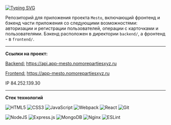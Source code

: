 [![Typing SVG](https://readme-typing-svg.herokuapp.com?font=Lora&size=30&pause=1000&color=808080&width=550&lines=%D0%9F%D1%80%D0%BE%D0%B5%D0%BA%D1%82+Mesto+%D1%84%D1%80%D0%BE%D0%BD%D1%82%D0%B5%D0%BD%D0%B4+%2B+%D0%B1%D1%8D%D0%BA%D0%B5%D0%BD%D0%B4)](https://git.io/typing-svg)

Репозиторий для приложения проекта `Mesto`, включающий фронтенд и бэкенд части приложения со следующими возможностями: авторизации и регистрации пользователей, операции с карточками и пользователями. Бэкенд расположен в директории `backend/`, а фронтенд - в `frontend/`.

***

**Ссылки на проект:**

[Backend:](https://api.app-mesto.nomorepartiesxyz.ru) https://api.app-mesto.nomorepartiesxyz.ru

[Frontend:](https://app-mesto.nomorepartiesxyz.ru) https://app-mesto.nomorepartiesxyz.ru

IP 84.252.139.30

***

**Стек технологий**

![HTML5](https://img.shields.io/badge/html5-%23E34F26.svg?style=for-the-badge&logo=html5&logoColor=white) ![CSS3](https://img.shields.io/badge/css3-%231572B6.svg?style=for-the-badge&logo=css3&logoColor=white) ![JavaScript](https://img.shields.io/badge/javascript-%23323330.svg?style=for-the-badge&logo=javascript&logoColor=%23F7DF1E)	![Webpack](https://img.shields.io/badge/webpack-%238DD6F9.svg?style=for-the-badge&logo=webpack&logoColor=black)
![React](https://img.shields.io/badge/react-%2320232a.svg?style=for-the-badge&logo=react&logoColor=%2361DAFB) ![Git](https://img.shields.io/badge/git-%23F05033.svg?style=for-the-badge&logo=git&logoColor=white)

![NodeJS](https://img.shields.io/badge/node.js-6DA55F?style=for-the-badge&logo=node.js&logoColor=white) ![Express.js](https://img.shields.io/badge/express.js-%23404d59.svg?style=for-the-badge&logo=express&logoColor=%2361DAFB) ![MongoDB](https://img.shields.io/badge/MongoDB-%234ea94b.svg?style=for-the-badge&logo=mongodb&logoColor=white) ![Nginx](https://img.shields.io/badge/nginx-%23009639.svg?style=for-the-badge&logo=nginx&logoColor=white) ![ESLint](https://img.shields.io/badge/ESLint-4B3263?style=for-the-badge&logo=eslint&logoColor=white)
